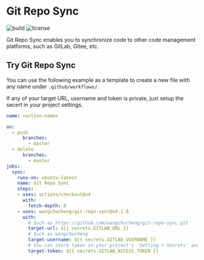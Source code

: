 # Git Repo Sync

![build](https://github.com/wangchucheng/git-repo-sync/workflows/build/badge.svg)
![license](https://img.shields.io/github/license/wangchucheng/git-repo-sync)

Git Repo Sync enables you to synchronize code to other code management platforms, such as GitLab, Gitee, etc.

## Try Git Repo Sync

You can use the following example as a template to create a new file with any name under `.github/workflows/`.

If any of your target URL, username and token is private, just setup the secert in your project settings.

```yaml
name: <action-name>

on: 
  - push
      branches:
        - master
  - delete
      branches:
        - master
jobs:
  sync:
    runs-on: ubuntu-latest
    name: Git Repo Sync
    steps:
    - uses: actions/checkout@v4
      with:
        fetch-depth: 0
    - uses: wangchucheng/git-repo-sync@v0.1.0
      with:
        # Such as https://github.com/wangchucheng/git-repo-sync.git
        target-url: ${{ secrets.GITLAB_URL }}
        # Such as wangchucheng
        target-username: ${{ secrets.GITLAB_USERNAME }}
        # You can store token in your project's 'Setting > Secrets' and reference the name here. Such as ${{ secrets.ACCESS_TOKEN }}
        target-token: ${{ secrets.GITLAB_ACCESS_TOKEN }}
```
